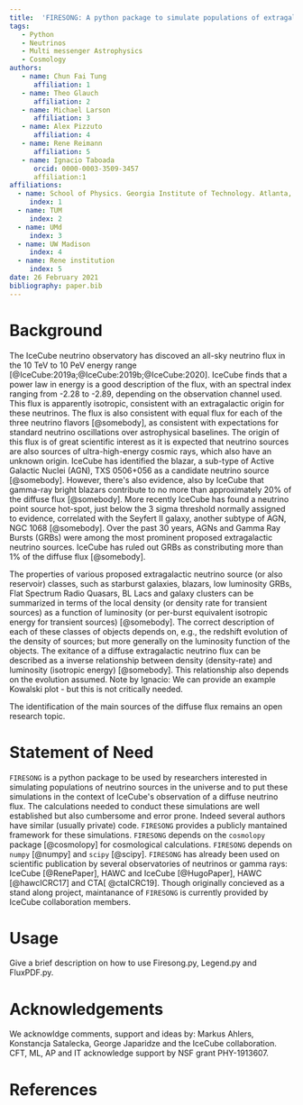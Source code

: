 ```yaml
---
title:  'FIRESONG: A python package to simulate populations of extragalactic neutrino sources'
tags:
   - Python
   - Neutrinos
   - Multi messenger Astrophysics
   - Cosmology
authors:
   - name: Chun Fai Tung
      affiliation: 1
   - name: Theo Glauch
      affiliation: 2
   - name: Michael Larson
      affiliation: 3
   - name: Alex Pizzuto
      affiliation: 4
   - name: Rene Reimann
      affiliation: 5
   - name: Ignacio Taboada
      orcid: 0000-0003-3509-3457
      affiliation:1
affiliations:
  - name: School of Physics. Georgia Institute of Technology. Atlanta, GA 30332, USA
     index: 1
  - name: TUM
     index: 2
  - name: UMd
     index: 3
  - name: UW Madison
     index: 4
  - name: Rene institution
	 index: 5
date: 26 February 2021
bibliography: paper.bib
---
```


# Background

The IceCube neutrino observatory has discoved an all-sky neutrino flux
in the 10 TeV to 10 PeV energy range
[@IceCube:2019a;@IceCube:2019b;@IceCube:2020]. IceCube
finds that a power law in energy is a good description of the flux,
with an spectral index ranging from -2.28 to -2.89, depending on the
observation channel used. This flux is apparently isotropic,
consistent with an extragalactic origin for these neutrinos. The flux
is also consistent with equal flux for each of the three neutrino
flavors [@somebody], as consistent with 
expectations for standard neutrino oscillations over astrophysical
baselines. The origin of this flux is of great scientific interest as
it is expected that neutrino sources are also sources of
ultra-high-energy cosmic rays, which also have an unknown origin. 
IceCube has identified the blazar, a sub-type of Active Galactic
Nuclei (AGN), TXS 0506+056 as a candidate neutrino source
[@somebody]. However, there's also evidence, also by IceCube that gamma-ray bright
blazars contribute to no more than approximately 20% of the diffuse flux
[@somebody]. More recently IceCube has found a neutrino point source hot-spot, just below
the 3 sigma threshold normally assigned to evidence, correlated with
the Seyfert II galaxy, another subtype of AGN, NGC
1068 [@somebody]. Over the past 30 years, AGNs and Gamma Ray Bursts
(GRBs) were among the most prominent proposed extragalactic neutrino
sources. IceCube has ruled out GRBs as constributing more than 1% of
the diffuse flux [@somebody].

The properties of various proposed extragalactic neutrino
source (or also reservoir) classes, such as starburst galaxies,
blazars, low luminosity GRBs, Flat Spectrum Radio Quasars, BL Lacs and
galaxy clusters can be summarized in terms of the local density (or
density rate for transient sources) as a function of luminosity (or
per-burst equivalent isotropic energy for transient sources)
[@somebody]. The correct description of each of these classes of 
objects depends on, e.g., the redshift evolution of the density of
sources; but more generally on the luminosity function of the
objects. The exitance of a diffuse extragalactic neutrino flux can be
described as a inverse relationship between density (density-rate) and
luminosity (isotropic energy) [@somebody]. This relationship also
depends on the evolution assumed. Note by Ignacio: We can provide an
example Kowalski plot - but this is not critically needed.

The identification of the main sources of the diffuse flux remains an
open research topic.

# Statement of Need

``FIRESONG`` is a python package  to be used by researchers interested in
simulating populations of neutrino sources in the universe and to put
these simulations in the context of IceCube's observation of a diffuse
neutrino flux.  The calculations needed to conduct these simulations
are well established 
but also cumbersome and error prone. Indeed several authors have similar
(usually private) code. ``FIRESONG`` provides a publicly 
mantained framework for these simulations.  ``FIRESONG`` depends on
the ``cosmolopy`` package [@cosmolopy] 
for cosmological calculations. ``FIRESONG`` depends on ``numpy`` [@numpy]
and ``scipy`` [@scipy]. ``FIRESONG`` has already been used on scientific
publication by several observatories of neutrinos or gamma rays:
IceCube [@RenePaper], HAWC and IceCube [@HugoPaper], 
HAWC [@hawcICRC17] and CTA[ @ctaICRC19]. Though originally concieved
as a stand along project, maintanance of ``FIRESONG`` is currently
provided by IceCube collaboration members.

# Usage

Give a brief description on how to use Firesong.py, Legend.py and FluxPDF.py.


# Acknowledgements

We acknowldge comments, support and ideas by:  Markus Ahlers,
Konstancja Satalecka, George Japaridze and the IceCube collaboration.
CFT, ML, AP and IT acknowledge support by NSF grant PHY-1913607.

# References
